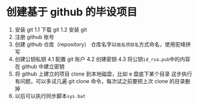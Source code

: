 # 创建基于 github 的毕设项目

1. 安装 git
1.1 下载 git
1.2 安装 git
2. 注册 github 账号
3. 创建 github 仓库（repository）
仓库名字以`姓名项目名`方式命名，使用驼峰拼写
4. 创建公钥私钥
4.1 配置 git 账户
4.2 创建密钥
4.3 将公钥`id_rsa.pub`中的内容在 github 中建立密钥
5. 将 github 上建立的项目 clone 到本地磁盘，比如 e 盘底下某个目录
这步执行有问题，可以多试几遍 git clone 命令，每次试之前要把上次 clone 的目录删掉
6. 以后可以执行同步脚本`sys.bat`
